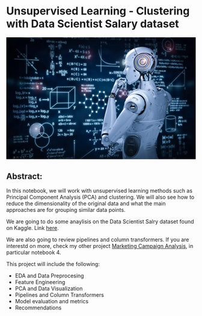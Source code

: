 # Unsupervised Learning - Clustering with Data Scientist Salary dataset

![](images/clustering.jpg)


## Abstract: 

In this notebook, we will work with unsupervised learning methods such as Principal Component Analysis (PCA) and clustering. We will also see how to reduce the dimensionality of the original data and what the main approaches are for grouping similar data points.

We are going to do some anaylisis on the Data Scientist Salry dataset found on Kaggle. Link [here](https://www.kaggle.com/datasets/nikhilbhathi/data-scientist-salary-us-glassdoor).

We are also going to review pipelines and column transformers. If you are interestd on more, check my other project [Marketing Campaign Analysis](https://github.com/almarengo/marketing_campaign_analysis), in particular notebook 4.

This project will include the following:

- EDA and Data Preprocesing
- Feature Engineering
- PCA and Data Visualization
- Pipelines and Column Transformers
- Model evaluation and metrics
- Recommendations

<br/>


